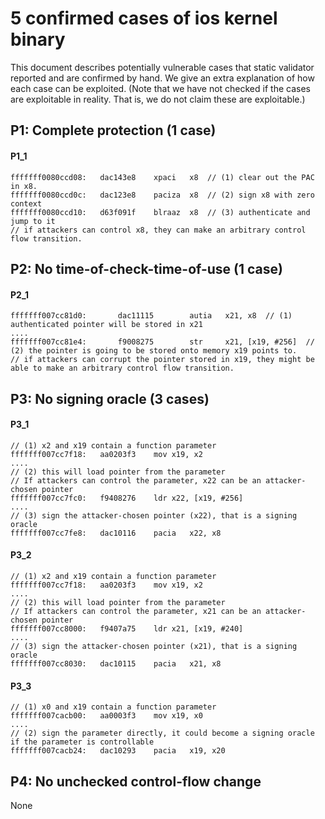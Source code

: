 # 5 confirmed cases of ios kernel binary

This document describes potentially vulnerable cases that static validator reported and are confirmed by hand.
We give an extra explanation of how each case can be exploited.
(Note that we have not checked if the cases are exploitable in reality. That is, we do not claim these are exploitable.)

## P1: Complete protection (1 case)

#### P1_1

```
fffffff0080ccd08:   dac143e8    xpaci   x8  // (1) clear out the PAC in x8.
fffffff0080ccd0c:   dac123e8    paciza  x8  // (2) sign x8 with zero context
fffffff0080ccd10:   d63f091f    blraaz  x8  // (3) authenticate and jump to it
// if attackers can control x8, they can make an arbitrary control flow transition.
```

## P2: No time-of-check-time-of-use (1 case)

#### P2_1

```
fffffff007cc81d0:       dac11115        autia   x21, x8  // (1) authenticated pointer will be stored in x21
....
fffffff007cc81e4:       f9008275        str     x21, [x19, #256]  // (2) the pointer is going to be stored onto memory x19 points to.
// if attackers can corrupt the pointer stored in x19, they might be able to make an arbitrary control flow transition.
```

## P3: No signing oracle (3 cases)

#### P3_1

```
// (1) x2 and x19 contain a function parameter
fffffff007cc7f18:   aa0203f3    mov x19, x2
....
// (2) this will load pointer from the parameter
// If attackers can control the parameter, x22 can be an attacker-chosen pointer
fffffff007cc7fc0:   f9408276    ldr x22, [x19, #256]
....
// (3) sign the attacker-chosen pointer (x22), that is a signing oracle
fffffff007cc7fe8:   dac10116    pacia   x22, x8
```

#### P3_2

```
// (1) x2 and x19 contain a function parameter
fffffff007cc7f18:   aa0203f3    mov x19, x2
....
// (2) this will load pointer from the parameter
// If attackers can control the parameter, x21 can be an attacker-chosen pointer
fffffff007cc8000:   f9407a75    ldr x21, [x19, #240]
....
// (3) sign the attacker-chosen pointer (x21), that is a signing oracle
fffffff007cc8030:   dac10115    pacia   x21, x8
```

#### P3_3

```
// (1) x0 and x19 contain a function parameter
fffffff007cacb00:   aa0003f3    mov x19, x0
....
// (2) sign the parameter directly, it could become a signing oracle if the parameter is controllable
fffffff007cacb24:   dac10293    pacia   x19, x20
```

## P4: No unchecked control-flow change

None
